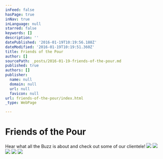 ```yaml
---
inFeed: false
hasPage: true
inNav: true
inLanguage: null
starred: false
keywords: []
description: ''
datePublished: '2016-01-19T10:19:56.188Z'
dateModified: '2016-01-19T10:19:51.360Z'
title: Friends of the Pour
author: []
sourcePath: _posts/2016-01-19-friends-of-the-pour.md
published: true
authors: []
publisher:
  name: null
  domain: null
  url: null
  favicon: null
url: friends-of-the-pour/index.html
_type: WebPage

---
```

# Friends of the Pour

Hear what all the Buzz is about and check out some of our clientele!
![](https://s3-us-west-2.amazonaws.com/the-grid-img/p/de51a3d137043be1cd1dd8091c79d81b8e3e8f62.png)
![](https://s3-us-west-2.amazonaws.com/the-grid-img/p/42a4b8bf27553c770c9955f76126264af09e50c8.png)
![](https://s3-us-west-2.amazonaws.com/the-grid-img/p/5ebaa86d395455fb0f105ea5ed6fae9390a4f661.png)
![](https://s3-us-west-2.amazonaws.com/the-grid-img/p/bb5e04aecd1587de44b7c90347366009ac1bc2a5.jpg)
![](https://s3-us-west-2.amazonaws.com/the-grid-img/p/69376f86a0cd1e2474a33b83bfbec4b0335650ab.jpg)
